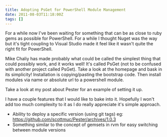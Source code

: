 ```yaml
---
title: Adopting PsGet for PowerShell Module Management
date: 2011-08-03T11:18:00Z
tags: []
---
```



For a while now I've been waiting for something that can be as close to ruby gems as possible for PowerShell. For a while I thought Nuget was the way but it's tight coupling to Visual Studio made it feel like it wasn't quite the right fit for PowerShell.

Mike Chaliy has made probably what could be called the simplest thing that could possibly work, and it works well! It's called PsGet (not to be confused with another project called PsGet). Take a look at the homepage and bask in its simplicity! Installation is copying/pasting the bootstrap code. Then install modules via name or absolute url to a powershell module.

Take a look at my post about Pester for an example of setting it up.

I have a couple features that I would like to bake into it. Hopefully I won't add too much complexity to it as I do really appreciate it's simple approach.

* Ability to deploy a specific version (using git tags) eg: https://github.com/scottmuc/Pester/archives/1.0.3
* Something similar to the concept of gemsets in rvm for easy switching between module versions


